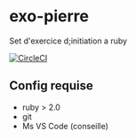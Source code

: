 # exo-pierre

Set d'exercice d;initiation a ruby

[![CircleCI](https://circleci.com/gh/RSRBX07/exo-pierre.svg?style=svg)](https://circleci.com/gh/RSRBX07/exo-pierre)

## Config requise

- ruby > 2.0
- git
- Ms VS Code (conseille) 
